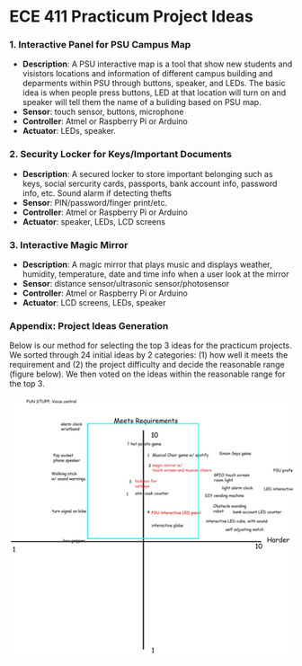# ECE 411 Practicum Project Ideas

### 1. Interactive Panel for PSU Campus Map
- **Description**: A PSU interactive map is a tool that show new students and visistors locations and information of different campus building and deparments within PSU through buttons, speaker, and LEDs. The basic idea is when people press buttons, LED at that location will turn on and speaker will tell them the name of a buliding based on PSU map.
- **Sensor**: touch sensor, buttons, microphone
- **Controller**: Atmel or Raspberry Pi or Arduino
- **Actuator**: LEDs, speaker. 

### 2. Security Locker for Keys/Important Documents
- **Description**: A secured locker to store important belonging such as keys, social sercurity cards, passports, bank account info, password info, etc. Sound alarm if detecting thefts
- **Sensor**: PIN/password/finger print/etc.
- **Controller**: Atmel or Raspberry Pi or Arduino
- **Actuator**: speaker, LEDs, LCD screens

### 3. Interactive Magic Mirror
- **Description**: A magic mirror that plays music and displays weather, humidity, temperature, date and time info when a user look at the mirror
- **Sensor**: distance sensor/ultrasonic sensor/photosensor
- **Controller**: Atmel or Raspberry Pi or Arduino
- **Actuator**: LCD screens, LEDs, speaker

### Appendix: Project Ideas Generation
Below is our method for selecting the top 3 ideas for the practicum projects. We sorted through 24 initial ideas by 2 categories: (1) how well it meets the requirement and (2) the project difficulty and decide the reasonable range (figure below). We then voted on the ideas within the reasonable range for the top 3.

![idea generation](idea_generation.jpg)
